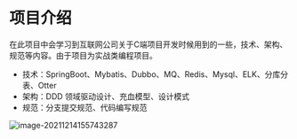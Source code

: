 # 项目介绍

在此项目中会学习到互联网公司关于C端项目开发时候用到的一些，技术、架构、规范等内容。由于项目为实战类编程项目。

- 技术：SpringBoot、Mybatis、Dubbo、MQ、Redis、Mysql、ELK、分库分表、Otter
- 架构：DDD 领域驱动设计、充血模型、设计模式
- 规范：分支提交规范、代码编写规范

![image-20211214155743287](https://gitee.com/HappyBinbin/pcigo/raw/master/image-20211214155743287.png)